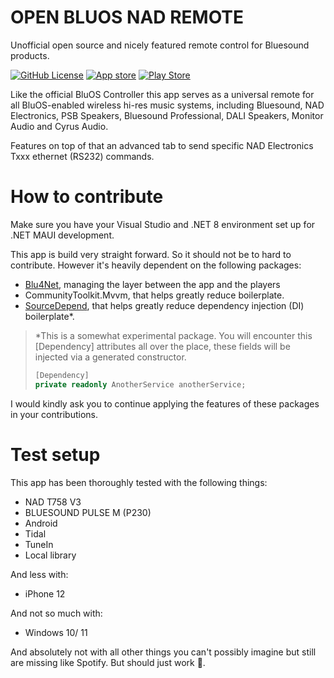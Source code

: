 ﻿# OPEN BLUOS NAD REMOTE
Unofficial open source and nicely featured remote control for Bluesound products.

[![GitHub License](https://img.shields.io/github/license/crwsolutions/BluOsNadRemote)](https://github.com/crwsolutions/BluOsNadRemote/LICENSE.txt)
[![App store](https://img.shields.io/badge/App_Store-0D96F6?style=flat&logo=app-store&logoColor=white&label=Get%20it%20on)](https://apps.apple.com/nl/app/bluos-nad-remote/id6478688417)
[![Play Store](https://img.shields.io/badge/Google_Play-414141?style=flat&logo=google-play&logoColor=white&label=Get%20it%20on)](https://play.google.com/store/apps/details?id=nl.crwsolutions.bluosnadremote)

Like the official BluOS Controller this app serves as a universal remote for all BluOS-enabled wireless hi-res music systems, including Bluesound, NAD Electronics, PSB Speakers, Bluesound Professional, DALI Speakers, Monitor Audio and Cyrus Audio.

Features on top of that an advanced tab to send specific NAD Electronics Txxx ethernet (RS232) commands.

# How to contribute
Make sure you have your Visual Studio and .NET 8 environment set up for .NET MAUI development.

This app is build very straight forward. So it should not be to hard to contribute. However it's heavily dependent on the following packages:
- [Blu4Net](https://github.com/roblans/Blu4Net), managing the layer between the app and the players
- CommunityToolkit.Mvvm, that helps greatly reduce boilerplate.
- [SourceDepend](https://github.com/crwsolutions/sourcedepend), that helps greatly reduce dependency injection (DI) boilerplate*.

> *This is a somewhat experimental package. You will encounter this [Dependency] attributes all over the place, these fields will be injected via a generated constructor.
> ```csharp
> [Dependency]
> private readonly AnotherService anotherService;
> ```

I would kindly ask you to continue applying the features of these packages in your contributions.

# Test setup
This app has been thoroughly tested with the following things:
- NAD T758 V3
- BLUESOUND PULSE M (P230)
- Android
- Tidal
- TuneIn
- Local library

And less with:
- iPhone 12

And not so much with:
- Windows 10/ 11

And absolutely not with all other things you can't possibly imagine but still are missing like Spotify. But should just work 🤞.
